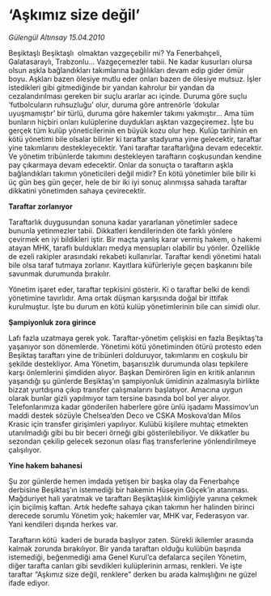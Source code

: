# ‘Aşkımız size değil’

*Gülengül Altınsay 15.04.2010*

<div class="yazi"><p>Beşiktaşlı Beşiktaşlı  olmaktan vazgeçebilir mi? Ya Fenerbahçeli, Galatasaraylı, Trabzonlu... Vazgeçemezler tabii. Ne kadar kusurları olursa olsun aşkla bağlandıkları takımlarına bağlılıkları devam edip gider ömür boyu. Aşkları bazen ölesiye mutlu eder onları bazen de ölesiye mutsuz. İşler istedikleri gibi gitmediğinde bir yandan kahrolur bir yandan da cezalandırılması gereken bir suçlu ararlar acı içinde. Duruma göre suçlu ‘futbolcuların ruhsuzluğu’ olur, duruma göre antrenörle ‘dokular uyuşmamıştır’ bir türlü, duruma göre hakemler takımı yakmıştır... Ama tüm bunların hiçbiri onları kulüplerine duydukları aşktan vazgeçiremez. İşte bu gerçek tüm kulüp yöneticilerinin en büyük kozu olur hep. Kulüp tarihinin en kötü yönetimi bile olsalar bilirler ki taraftar stadyuma yine gelecektir, taraftar yine takımlarını destekleyecektir. Yani taraftar taraftarlığına devam edecektir. Ve yönetim tribünlerde takımını destekleyen taraftarın coşkusundan kendine pay çıkarmaya devam edecektir. Onlar da sonuçta o taraftarın aşkla bağlandıkları takımın yöneticileri değil midir? En kötü yönetimler bile bilir ki üç gün beş gün geçer, hele de bir iki iyi sonuç alınmışsa sahada taraftar dikkatini yönetimden sahaya çevirecektir.</p>
<p><b>Taraftar zorlanıyor</b></p>
<p>Taraftarlık duygusundan sonuna kadar yararlanan yönetimler sadece bununla yetinmezler tabii. Dikkatleri kendilerinden öte farklı yönlere çevirmek en iyi bildikleri iştir. Bir maçta yanlış karar vermiş hakem, o hakemi atayan MHK, taraflı buldukları medya mensupları olabilir bu yönler. Özellikle de ezeli rakipler arasındaki rekabeti kullanırlar. Taraftar kendi yönetimi hatalı bile olsa taraf tutmaya zorlanır. Kayıtlara küfürleriyle geçen başkanını bile savunmak durumunda bırakılır. </p>
<p>Yönetim işaret eder, taraftar tepkisini gösterir. Ki o taraftar belki de kendi yönetimine tavırlıdır. Ama ortak düşman karşısında doğal bir ittifak kurulmuştur. İşte bu durum en kötü kulüp yönetimlerinin bile can simidi olur. </p>
<p><b>Şampiyonluk zora girince</b></p>
<p>Lafı fazla uzatmaya gerek yok. Taraftar-yönetim çelişkisi en fazla Beşiktaş’ta yaşanıyor son dönemlerde. Yönetimi kötü yönetiminden ötürü protesto eden Beşiktaş taraftarı yine de tribünleri dolduruyor, takımlarını en coşkulu bir şekilde destekliyor. Ama Yönetim, başarısızlık durumunda olası tepkilere karşı önlemlerini şimdiden alıyor. Başkan Demirören ligin en kritik anlarının yaşandığı şu günlerde Beşiktaş’ın şampiyonluk ümidinin azalmasıyla birlikte bizzat yurtdışına çıkıp transfer çalışmalarını başlatıyor. Amacına uygun olarak bunlar gizli yapılmıyor tam tersine basında bol bol yer alıyor. Telefonlarımıza kadar gönderilen haberlere göre ünlü işadamı Massimov’un maddi destek sözüyle Chelsea’den Deco ve CSKA Moskova’dan Milos Krasic için transfer girişimleri yapılıyor. Kulübü kişilere muhtaç etmekten utanılmadığı gibi bu bir beceri örneği gibi gösterilebiliyor. Ve dikkatler bu sezondan çekilip gelecek sezonun olası flaş transferlerine yönlendirilmeye çalışılıyor. </p>
<p><b>Yine hakem bahanesi</b></p>
<p>Şu zor günlerde hemen imdada yetişen bir başka olay da Fenerbahçe derbisine Beşiktaş’ın istemediği bir hakemin Hüseyin Göçek’in atanması. Mağduriyet hali yaratmak ve taraftarı Beşiktaşlılık kimliğiyle yanına çekmek için biçilmiş kaftan. Artık hedefte sahaya çıkan takımın her halinden birinci derecede sorumlu Yönetim yok; hakemler var, MHK var, Federasyon var. Yani kendileri dışında herkes var. </p>
<p>Taraftarın kötü  kaderi de burada başlıyor zaten. Sürekli ikilemler arasında kalmak zorunda bırakılıyor. Bir yanda taraftarı olduğu kulübün başında istemediği, beğenmediği ama Genel Kurul’ca defalarca seçilen Yönetim, diğer tarafta canları gibi sevdikleri kulüplerinin arması, renkleri. Ve işte taraftar “Aşkımız size değil, renklere” derken bu arada kalmışlığını ne güzel ifade ediyor.</p></div>
